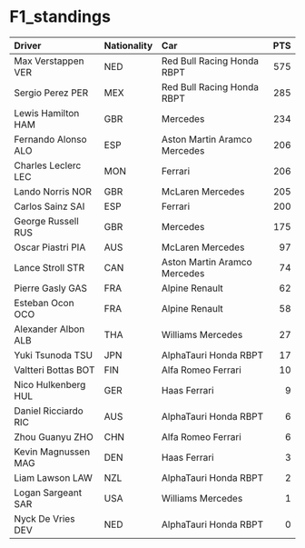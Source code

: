 # F1_standings

| Driver               | Nationality   | Car                          | PTS |
|:---------------------|:--------------|:-----------------------------|---:|
| Max Verstappen VER   | NED           | Red Bull Racing Honda RBPT   | 575 |
| Sergio Perez PER     | MEX           | Red Bull Racing Honda RBPT   | 285 |
| Lewis Hamilton HAM   | GBR           | Mercedes                     | 234 |
| Fernando Alonso ALO  | ESP           | Aston Martin Aramco Mercedes | 206 |
| Charles Leclerc LEC  | MON           | Ferrari                      | 206 |
| Lando Norris NOR     | GBR           | McLaren Mercedes             | 205 |
| Carlos Sainz SAI     | ESP           | Ferrari                      | 200 |
| George Russell RUS   | GBR           | Mercedes                     | 175 |
| Oscar Piastri PIA    | AUS           | McLaren Mercedes             |  97 |
| Lance Stroll STR     | CAN           | Aston Martin Aramco Mercedes |  74 |
| Pierre Gasly GAS     | FRA           | Alpine Renault               |  62 |
| Esteban Ocon OCO     | FRA           | Alpine Renault               |  58 |
| Alexander Albon ALB  | THA           | Williams Mercedes            |  27 |
| Yuki Tsunoda TSU     | JPN           | AlphaTauri Honda RBPT        |  17 |
| Valtteri Bottas BOT  | FIN           | Alfa Romeo Ferrari           |  10 |
| Nico Hulkenberg HUL  | GER           | Haas Ferrari                 |   9 |
| Daniel Ricciardo RIC | AUS           | AlphaTauri Honda RBPT        |   6 |
| Zhou Guanyu ZHO      | CHN           | Alfa Romeo Ferrari           |   6 |
| Kevin Magnussen MAG  | DEN           | Haas Ferrari                 |   3 |
| Liam Lawson LAW      | NZL           | AlphaTauri Honda RBPT        |   2 |
| Logan Sargeant SAR   | USA           | Williams Mercedes            |   1 |
| Nyck De Vries DEV    | NED           | AlphaTauri Honda RBPT        |   0 |


